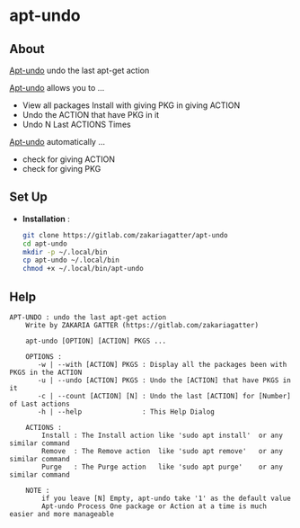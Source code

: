 # apt-undo

## About
[Apt-undo] undo the last apt-get action

[Apt-undo] allows you to ...

* View all packages Install with giving PKG in giving ACTION
* Undo the ACTION that have PKG in it
* Undo N Last ACTIONS Times

[Apt-undo] automatically ...

* check for giving ACTION
* check for giving PKG

## Set Up

* __Installation__ :

    ```bash
    git clone https://gitlab.com/zakariagatter/apt-undo
    cd apt-undo
    mkdir -p ~/.local/bin
    cp apt-undo ~/.local/bin
    chmod +x ~/.local/bin/apt-undo
    ```

## Help
```
APT-UNDO : undo the last apt-get action
    Write by ZAKARIA GATTER (https://gitlab.com/zakariagatter)

    apt-undo [OPTION] [ACTION] PKGS ...

    OPTIONS :
       -w | --with [ACTION] PKGS : Display all the packages been with PKGS in the ACTION
       -u | --undo [ACTION] PKGS : Undo the [ACTION] that have PKGS in it
       -c | --count [ACTION] [N] : Undo the last [ACTION] for [Number] of Last actions
       -h | --help               : This Help Dialog

    ACTIONS :
        Install : The Install action like 'sudo apt install'  or any similar command
        Remove  : The Remove action  like 'sudo apt remove'   or any similar command
        Purge   : The Purge action   like 'sudo apt purge'    or any similar command

    NOTE :
        if you leave [N] Empty, apt-undo take '1' as the default value
        Apt-undo Process One package or Action at a time is much easier and more manageable
```
[Apt-undo]:https://gitlab.com/zakariagatter/apt-undo
